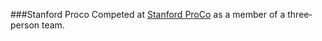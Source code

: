 ###Stanford Proco
Competed at ​[Stanford ProCo​](http://proco.stanford.edu) as a member of a three­person team. 